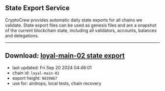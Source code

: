 ## State Export Service
CryptoCrew provides automatic daily state exports for all chains we validate. State export files can be used as genesis files and are a snapshot of the current blockchain state, including all validators, accounts, balances and delegations.

---
**Download: [loyal-main-02 state export](https://dl-eu2.ccvalidators.com/SERVICE/loyal/loyal-main-02_export_9839067.json)**
---

- last updated: Fri Sep 20 2024 04:46:01
- chain id: `loyal-main-02`
- export height: `9839067`
- use for: airdrops, local tests, chain recovery
